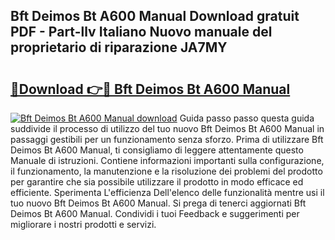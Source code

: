 ## Bft Deimos Bt A600 Manual Download gratuit PDF - Part-llv Italiano Nuovo manuale del proprietario di riparazione JA7MY

# <h2><a href="http://dfbpdr.blite.top/?on=Bft+Deimos+Bt+A600+Manual">🔗Download 👉🔴 Bft Deimos Bt A600 Manual</a></h2>

[![Bft Deimos Bt A600 Manual download](https://i.imgur.com/lujVjoI.png)](http://dfbpdr.blite.top/?on=Bft+Deimos+Bt+A600+Manual)
Guida passo passo questa guida suddivide il processo di utilizzo del tuo nuovo Bft Deimos Bt A600 Manual in passaggi gestibili per un funzionamento senza sforzo. Prima di utilizzare Bft Deimos Bt A600 Manual, ti consigliamo di leggere attentamente questo Manuale di istruzioni. Contiene informazioni importanti sulla configurazione, il funzionamento, la manutenzione e la risoluzione dei problemi del prodotto per garantire che sia possibile utilizzare il prodotto in modo efficace ed efficiente. Sperimenta L'efficienza Dell'elenco delle funzionalità mentre usi il tuo nuovo Bft Deimos Bt A600 Manual. Si prega di tenerci aggiornati Bft Deimos Bt A600 Manual. Condividi i tuoi Feedback e suggerimenti per migliorare i nostri prodotti e servizi.
